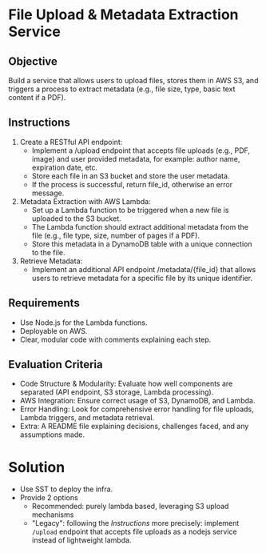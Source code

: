# File Upload & Metadata Extraction Service

## Objective

Build a service that allows users to upload files, stores them in AWS S3, and triggers a process
to extract metadata (e.g., file size, type, basic text content if a PDF).

## Instructions

1. Create a RESTful API endpoint:
   - Implement a /upload endpoint that accepts file uploads (e.g., PDF, image) and
   user provided metadata, for example: author name, expiration date, etc.
   - Store each file in an S3 bucket and store the user metadata.
   - If the process is successful, return file_id, otherwise an error message.
2. Metadata Extraction with AWS Lambda:
   - Set up a Lambda function to be triggered when a new file is uploaded to the S3
   bucket.
   - The Lambda function should extract additional metadata from the file (e.g., file
   type, size, number of pages if a PDF).
   - Store this metadata in a DynamoDB table with a unique connection to the file.
3. Retrieve Metadata:
   - Implement an additional API endpoint /metadata/{file_id} that allows
   users to retrieve metadata for a specific file by its unique identifier.
   
## Requirements

- Use Node.js for the Lambda functions.
- Deployable on AWS.
- Clear, modular code with comments explaining each step.

## Evaluation Criteria

- Code Structure & Modularity: Evaluate how well components are separated (API
  endpoint, S3 storage, Lambda processing).
- AWS Integration: Ensure correct usage of S3, DynamoDB, and Lambda.
- Error Handling: Look for comprehensive error handling for file uploads, Lambda
  triggers, and metadata retrieval.
- Extra: A README file explaining decisions, challenges faced, and any assumptions
  made.

# Solution

- Use SST to deploy the infra.
- Provide 2 options
  - Recommended: purely lambda based, leveraging S3 upload mechanisms
  - "Legacy": following the _Instructions_ more precisely: implement `/upload` endpoint that accepts file uploads as a nodejs service instead of lightweight lambda.